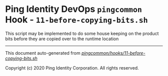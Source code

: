 
# Ping Identity DevOps `pingcommon` Hook - `11-before-copying-bits.sh`
This script may be implemented to do some house keeping on the product bits 
before they are copied over to the runtime location

---
This document auto-generated from _[pingcommon/hooks/11-before-copying-bits.sh](https://github.com/pingidentity/pingidentity-docker-builds/blob/master/pingcommon/hooks/11-before-copying-bits.sh)_

Copyright (c)  2020 Ping Identity Corporation. All rights reserved.
